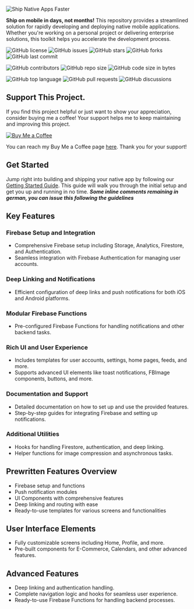 ![Ship Native Apps Faster](https://cdn.shopify.com/s/files/1/0655/5087/6900/files/extended-ship-native-cove.png?v=1723165898)

**Ship on mobile in days, not months!** This repository provides a streamlined solution for rapidly developing and deploying native mobile applications. Whether you're working on a personal project or delivering enterprise solutions, this toolkit helps you accelerate the development process.

![GitHub license](https://img.shields.io/github/license/calipsow/react-native-starter-kit)
![GitHub issues](https://img.shields.io/github/issues/calipsow/react-native-starter-kit)
![GitHub stars](https://img.shields.io/github/stars/calipsow/react-native-starter-kit)
![GitHub forks](https://img.shields.io/github/forks/calipsow/react-native-starter-kit)
![GitHub last commit](https://img.shields.io/github/last-commit/calipsow/react-native-starter-kit)

![GitHub contributors](https://img.shields.io/github/contributors/calipsow/react-native-starter-kit)
![GitHub repo size](https://img.shields.io/github/repo-size/calipsow/react-native-starter-kit)
![GitHub code size in bytes](https://img.shields.io/github/languages/code-size/calipsow/react-native-starter-kit)

![GitHub top language](https://img.shields.io/github/languages/top/calipsow/react-native-starter-kit)
![GitHub pull requests](https://img.shields.io/github/issues-pr/calipsow/react-native-starter-kit)
![GitHub discussions](https://img.shields.io/github/discussions/calipsow/react-native-starter-kit)

## Support This Project.

If you find this project helpful or just want to show your appreciation, consider buying me a coffee! Your support helps me to keep maintaining and improving this project.

[![Buy Me a Coffee](https://img.shields.io/badge/Buy%20Me%20a%20Coffee-%23FFDD00.svg?&style=flat-square&logo=buy-me-a-coffee&logoColor=black)](https://buymeacoffee.com/calipsow?new=1)

You can reach my Buy Me a Coffee page [here](https://buymeacoffee.com/calipsow?new=1). Thank you for your support!

## Get Started

Jump right into building and shipping your native app by following our [Getting Started Guide](./documentations/Get_Started.md). This guide will walk you through the initial setup and get you up and running in no time.
***Some inline comments remaining in german, you can issue this following the guidelines***

## Key Features

### Firebase Setup and Integration
- Comprehensive Firebase setup including Storage, Analytics, Firestore, and Authentication.
- Seamless integration with Firebase Authentication for managing user accounts.

### Deep Linking and Notifications
- Efficient configuration of deep links and push notifications for both iOS and Android platforms.

### Modular Firebase Functions
- Pre-configured Firebase Functions for handling notifications and other backend tasks.

### Rich UI and User Experience
- Includes templates for user accounts, settings, home pages, feeds, and more.
- Supports advanced UI elements like toast notifications, FBImage components, buttons, and more.

### Documentation and Support
- Detailed documentation on how to set up and use the provided features.
- Step-by-step guides for integrating Firebase and setting up notifications.

### Additional Utilities
- Hooks for handling Firestore, authentication, and deep linking.
- Helper functions for image compression and asynchronous tasks.

## Prewritten Features Overview
- Firebase setup and functions
- Push notification modules
- UI Components with comprehensive features
- Deep linking and routing with ease
- Ready-to-use templates for various screens and functionalities

## User Interface Elements
- Fully customizable screens including Home, Profile, and more.
- Pre-built components for E-Commerce, Calendars, and other advanced features.

## Advanced Features
- Deep linking and authentication handling.
- Complete navigation logic and hooks for seamless user experience.
- Ready-to-use Firebase Functions for handling backend processes.
